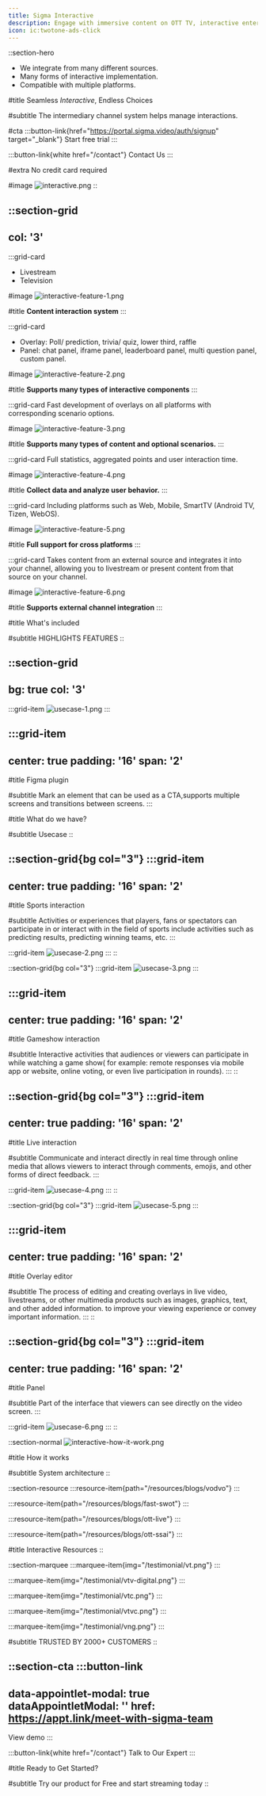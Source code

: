 ```yaml
---
title: Sigma Interactive
description: Engage with immersive content on OTT TV, interactive entertainment experience
icon: ic:twotone-ads-click
---
```


::section-hero
- We integrate from many different sources.
- Many forms of interactive implementation.
- Compatible with multiple platforms.

#title
Seamless _Interactive_, Endless Choices

#subtitle
The intermediary channel system helps manage interactions.

#cta
  :::button-link{href="https://portal.sigma.video/auth/signup" target="_blank"}
  Start free trial
  :::

  :::button-link{white href="/contact"}
  Contact Us
  :::

#extra
No credit card required

#image
![interactive.png](/interactive/interactive.png)
::

::section-grid
---
col: '3'
---
  :::grid-card
  - Livestream
  - Television
  
  #image
  ![interactive-feature-1.png](/interactive/interactive-feature-1.png)
  
  #title
  **Content interaction system**
  :::

  :::grid-card
  - Overlay: Poll/ prediction, trivia/ quiz, lower third, raffle
  - Panel: chat panel, iframe panel, leaderboard panel, multi question panel, custom panel.
  
  #image
  ![interactive-feature-2.png](/interactive/interactive-feature-2.png)
  
  #title
  **Supports many types of interactive components**
  :::

  :::grid-card
  Fast development of overlays on all platforms with corresponding scenario options.
  
  #image
  ![interactive-feature-3.png](/interactive/interactive-feature-3.png)
  
  #title
  **Supports many types of content and optional scenarios.**
  :::

  :::grid-card
  Full statistics, aggregated points and user interaction time.
  
  #image
  ![interactive-feature-4.png](/interactive/interactive-feature-4.png)
  
  #title
  **Collect data and analyze user behavior.**
  :::

  :::grid-card
  Including platforms such as Web, Mobile, SmartTV (Android TV, Tizen, WebOS).
  
  #image
  ![interactive-feature-5.png](/interactive/interactive-feature-5.png)
  
  #title
  **Full support for cross platforms**
  :::

  :::grid-card
  Takes content from an external source and integrates it into your channel, allowing you to livestream or present content from that source on your channel.
  
  #image
  ![interactive-feature-6.png](/interactive/interactive-feature-6.png)
  
  #title
  **Supports external channel integration**
  :::

#title
What's included

#subtitle
HIGHLIGHTS FEATURES
::

::section-grid
---
bg: true
col: '3'
---
  :::grid-item
  ![usecase-1.png](/interactive/usecase-1.png)
  :::

  :::grid-item
  ---
  center: true
  padding: '16'
  span: '2'
  ---
  #title
  Figma plugin
  
  #subtitle
  Mark an element that can be used as a CTA,supports multiple screens and transitions between screens.
  :::

#title
What do we have?

#subtitle
Usecase
::

::section-grid{bg col="3"}
  :::grid-item
  ---
  center: true
  padding: '16'
  span: '2'
  ---
  #title
  Sports interaction
  
  #subtitle
  Activities or experiences that players, fans or spectators can participate in or interact with in the field of sports include activities such as predicting results, predicting winning teams, etc.
  :::

  :::grid-item
  ![usecase-2.png](/interactive/usecase-2.png)
  :::
::

::section-grid{bg col="3"}
  :::grid-item
  ![usecase-3.png](/interactive/usecase-3.png)
  :::

  :::grid-item
  ---
  center: true
  padding: '16'
  span: '2'
  ---
  #title
  Gameshow interaction
  
  #subtitle
  Interactive activities that audiences or viewers can participate in while watching a game show( for example: remote responses via mobile app or website, online voting, or even live participation in rounds).
  :::
::

::section-grid{bg col="3"}
  :::grid-item
  ---
  center: true
  padding: '16'
  span: '2'
  ---
  #title
  Live interaction
  
  #subtitle
  Communicate and interact directly in real time through online media that allows viewers to interact through comments, emojis, and other forms of direct feedback.
  :::

  :::grid-item
  ![usecase-4.png](/interactive/usecase-4.png)
  :::
::

::section-grid{bg col="3"}
  :::grid-item
  ![usecase-5.png](/interactive/usecase-5.png)
  :::

  :::grid-item
  ---
  center: true
  padding: '16'
  span: '2'
  ---
  #title
  Overlay editor
  
  #subtitle
  The process of editing and creating overlays in live video, livestreams, or other multimedia products such as images, graphics, text, and other added information. to improve your viewing experience or convey important information.
  :::
::

::section-grid{bg col="3"}
  :::grid-item
  ---
  center: true
  padding: '16'
  span: '2'
  ---
  #title
  Panel
  
  #subtitle
  Part of the interface that viewers can see directly on the video screen.
  :::

  :::grid-item
  ![usecase-6.png](/interactive/usecase-6.png)
  :::
::

::section-normal
![interactive-how-it-work.png](/interactive/interactive-how-it-work.png)

#title
How it works

#subtitle
System architecture
::

::section-resource
  :::resource-item{path="/resources/blogs/vodvo"}
  :::

  :::resource-item{path="/resources/blogs/fast-swot"}
  :::

  :::resource-item{path="/resources/blogs/ott-live"}
  :::

  :::resource-item{path="/resources/blogs/ott-ssai"}
  :::

#title
Interactive Resources
::

::section-marquee
  :::marquee-item{img="/testimonial/vt.png"}
  :::

  :::marquee-item{img="/testimonial/vtv-digital.png"}
  :::

  :::marquee-item{img="/testimonial/vtc.png"}
  :::

  :::marquee-item{img="/testimonial/vtvc.png"}
  :::

  :::marquee-item{img="/testimonial/vng.png"}
  :::

#subtitle
TRUSTED BY 2000+ CUSTOMERS
::

::section-cta
  :::button-link
  ---
  data-appointlet-modal: true
  dataAppointletModal: ''
  href: https://appt.link/meet-with-sigma-team
  ---
  View demo
  :::

  :::button-link{white href="/contact"}
  Talk to Our Expert
  :::

#title
Ready to Get Started?

#subtitle
Try our product for Free and start streaming today
::
